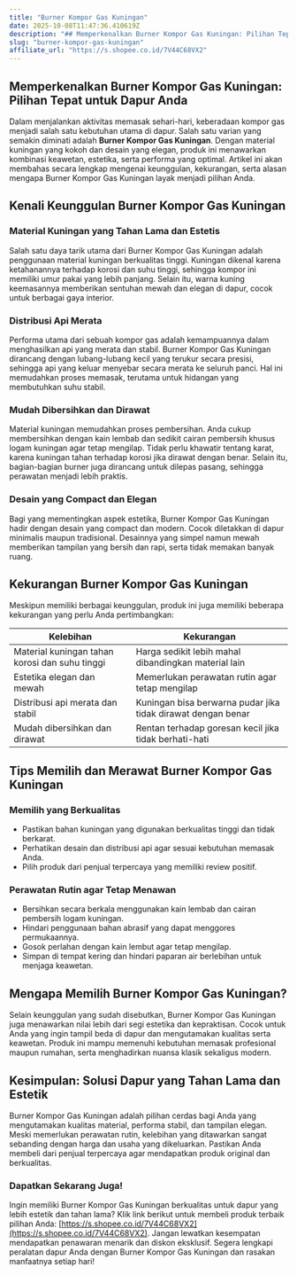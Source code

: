 ```yaml
---
title: "Burner Kompor Gas Kuningan"
date: 2025-10-08T11:47:36.410619Z
description: "## Memperkenalkan Burner Kompor Gas Kuningan: Pilihan Tepat untuk Dapur Anda..."
slug: "burner-kompor-gas-kuningan"
affiliate_url: "https://s.shopee.co.id/7V44C68VX2"
---
```

## Memperkenalkan Burner Kompor Gas Kuningan: Pilihan Tepat untuk Dapur Anda

Dalam menjalankan aktivitas memasak sehari-hari, keberadaan kompor gas menjadi salah satu kebutuhan utama di dapur. Salah satu varian yang semakin diminati adalah **Burner Kompor Gas Kuningan**. Dengan material kuningan yang kokoh dan desain yang elegan, produk ini menawarkan kombinasi keawetan, estetika, serta performa yang optimal. Artikel ini akan membahas secara lengkap mengenai keunggulan, kekurangan, serta alasan mengapa Burner Kompor Gas Kuningan layak menjadi pilihan Anda.

## Kenali Keunggulan Burner Kompor Gas Kuningan

### Material Kuningan yang Tahan Lama dan Estetis

Salah satu daya tarik utama dari Burner Kompor Gas Kuningan adalah penggunaan material kuningan berkualitas tinggi. Kuningan dikenal karena ketahanannya terhadap korosi dan suhu tinggi, sehingga kompor ini memiliki umur pakai yang lebih panjang. Selain itu, warna kuning keemasannya memberikan sentuhan mewah dan elegan di dapur, cocok untuk berbagai gaya interior.

### Distribusi Api Merata

Performa utama dari sebuah kompor gas adalah kemampuannya dalam menghasilkan api yang merata dan stabil. Burner Kompor Gas Kuningan dirancang dengan lubang-lubang kecil yang terukur secara presisi, sehingga api yang keluar menyebar secara merata ke seluruh panci. Hal ini memudahkan proses memasak, terutama untuk hidangan yang membutuhkan suhu stabil.

### Mudah Dibersihkan dan Dirawat

Material kuningan memudahkan proses pembersihan. Anda cukup membersihkan dengan kain lembab dan sedikit cairan pembersih khusus logam kuningan agar tetap mengilap. Tidak perlu khawatir tentang karat, karena kuningan tahan terhadap korosi jika dirawat dengan benar. Selain itu, bagian-bagian burner juga dirancang untuk dilepas pasang, sehingga perawatan menjadi lebih praktis.

### Desain yang Compact dan Elegan

Bagi yang mementingkan aspek estetika, Burner Kompor Gas Kuningan hadir dengan desain yang compact dan modern. Cocok diletakkan di dapur minimalis maupun tradisional. Desainnya yang simpel namun mewah memberikan tampilan yang bersih dan rapi, serta tidak memakan banyak ruang.

## Kekurangan Burner Kompor Gas Kuningan

Meskipun memiliki berbagai keunggulan, produk ini juga memiliki beberapa kekurangan yang perlu Anda pertimbangkan:

| Kelebihan                                   | Kekurangan                                              |
|----------------------------------------------|----------------------------------------------------------|
| Material kuningan tahan korosi dan suhu tinggi | Harga sedikit lebih mahal dibandingkan material lain   |
| Estetika elegan dan mewah                    | Memerlukan perawatan rutin agar tetap mengilap        |
| Distribusi api merata dan stabil             | Kuningan bisa berwarna pudar jika tidak dirawat dengan benar |
| Mudah dibersihkan dan dirawat               | Rentan terhadap goresan kecil jika tidak berhati-hati |

## Tips Memilih dan Merawat Burner Kompor Gas Kuningan

### Memilih yang Berkualitas

- Pastikan bahan kuningan yang digunakan berkualitas tinggi dan tidak berkarat.
- Perhatikan desain dan distribusi api agar sesuai kebutuhan memasak Anda.
- Pilih produk dari penjual terpercaya yang memiliki review positif.

### Perawatan Rutin agar Tetap Menawan

- Bersihkan secara berkala menggunakan kain lembab dan cairan pembersih logam kuningan.
- Hindari penggunaan bahan abrasif yang dapat menggores permukaannya.
- Gosok perlahan dengan kain lembut agar tetap mengilap.
- Simpan di tempat kering dan hindari paparan air berlebihan untuk menjaga keawetan.

## Mengapa Memilih Burner Kompor Gas Kuningan?

Selain keunggulan yang sudah disebutkan, Burner Kompor Gas Kuningan juga menawarkan nilai lebih dari segi estetika dan kepraktisan. Cocok untuk Anda yang ingin tampil beda di dapur dan mengutamakan kualitas serta keawetan. Produk ini mampu memenuhi kebutuhan memasak profesional maupun rumahan, serta menghadirkan nuansa klasik sekaligus modern.

## Kesimpulan: Solusi Dapur yang Tahan Lama dan Estetik

Burner Kompor Gas Kuningan adalah pilihan cerdas bagi Anda yang mengutamakan kualitas material, performa stabil, dan tampilan elegan. Meski memerlukan perawatan rutin, kelebihan yang ditawarkan sangat sebanding dengan harga dan usaha yang dikeluarkan. Pastikan Anda membeli dari penjual terpercaya agar mendapatkan produk original dan berkualitas.

### Dapatkan Sekarang Juga!

Ingin memiliki Burner Kompor Gas Kuningan berkualitas untuk dapur yang lebih estetik dan tahan lama? Klik link berikut untuk membeli produk terbaik pilihan Anda: [https://s.shopee.co.id/7V44C68VX2](https://s.shopee.co.id/7V44C68VX2). Jangan lewatkan kesempatan mendapatkan penawaran menarik dan diskon eksklusif. Segera lengkapi peralatan dapur Anda dengan Burner Kompor Gas Kuningan dan rasakan manfaatnya setiap hari!